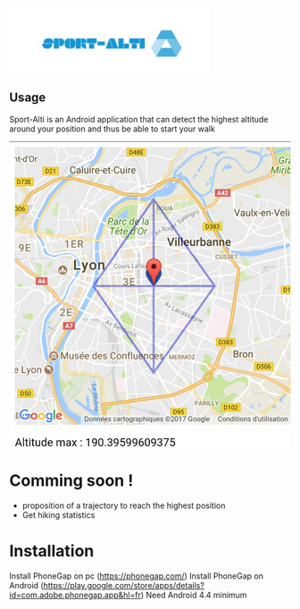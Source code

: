 [![N|Solid](https://github.com/KarimZghali/sport-alti/blob/master/resources/logo-sport-alti.jpg?raw=true)](https://github.com/KarimZghali/sport-alti/blob/master/resources/logo-sport-alti.jpg?raw=true)


## Usage

Sport-Alti is an Android application that can detect the highest altitude around your position and thus be able to start your walk


[![N|Solid](https://github.com/KarimZghali/sport-alti/blob/master/resources/capt.jpg?raw=true)](https://github.com/KarimZghali/sport-alti/blob/master/resources/capt.jpg?raw=true)

# Comming soon !

  - proposition of a trajectory to reach the highest position
  - Get hiking statistics

# Installation

Install PhoneGap on pc (https://phonegap.com/)
Install PhoneGap on Android (https://play.google.com/store/apps/details?id=com.adobe.phonegap.app&hl=fr)
 Need Android 4.4 minimum
